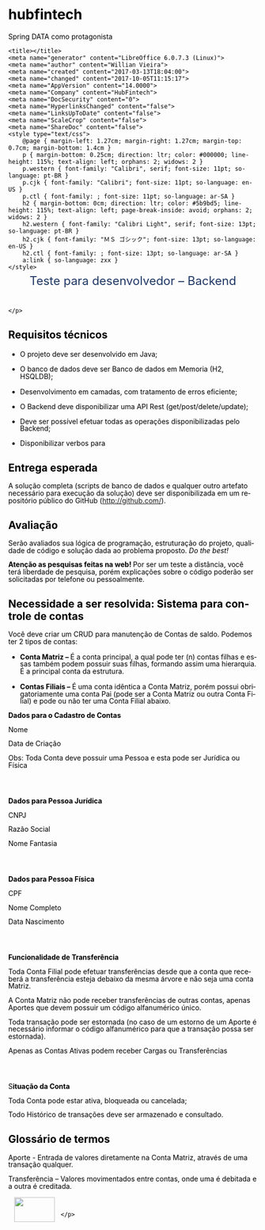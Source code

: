 # hubfintech
Spring DATA como protagonista



<!DOCTYPE html PUBLIC "-//W3C//DTD HTML 4.0 Transitional//EN">
<!-- saved from url=(0087)file:///tmp/lu4938312622.tmp/lu493831262b.tmp/HubFintech_TesteDesenvolvimento%20(1).htm -->
<html><head><meta http-equiv="Content-Type" content="text/html; charset=UTF-8">
	
	<title></title>
	<meta name="generator" content="LibreOffice 6.0.7.3 (Linux)">
	<meta name="author" content="Willian Vieira">
	<meta name="created" content="2017-03-13T18:04:00">
	<meta name="changed" content="2017-10-05T11:15:17">
	<meta name="AppVersion" content="14.0000">
	<meta name="Company" content="HubFintech">
	<meta name="DocSecurity" content="0">
	<meta name="HyperlinksChanged" content="false">
	<meta name="LinksUpToDate" content="false">
	<meta name="ScaleCrop" content="false">
	<meta name="ShareDoc" content="false">
	<style type="text/css">
		@page { margin-left: 1.27cm; margin-right: 1.27cm; margin-top: 0.7cm; margin-bottom: 1.4cm }
		p { margin-bottom: 0.25cm; direction: ltr; color: #000000; line-height: 115%; text-align: left; orphans: 2; widows: 2 }
		p.western { font-family: "Calibri", serif; font-size: 11pt; so-language: pt-BR }
		p.cjk { font-family: "Calibri"; font-size: 11pt; so-language: en-US }
		p.ctl { font-family: ; font-size: 11pt; so-language: ar-SA }
		h2 { margin-bottom: 0cm; direction: ltr; color: #5b9bd5; line-height: 115%; text-align: left; page-break-inside: avoid; orphans: 2; widows: 2 }
		h2.western { font-family: "Calibri Light", serif; font-size: 13pt; so-language: pt-BR }
		h2.cjk { font-family: "ＭＳ ゴシック"; font-size: 13pt; so-language: en-US }
		h2.ctl { font-family: ; font-size: 13pt; so-language: ar-SA }
		a:link { so-language: zxx }
	</style>
</head>
<body lang="pt-BR" text="#000000" dir="ltr">
<div title="header">
	<p align="center" style="margin-bottom: 0cm; line-height: 100%"><font color="#1f3864"><font size="5" style="font-size: 18pt">Teste
	para desenvolvedor – Backend</font></font></p>
	<p style="margin-bottom: 0.47cm; line-height: 100%"><br>

	</p>
</div>
<h2 class="western"><a name="_GoBack"></a>Requisitos técnicos</h2>
<ul>
	<li>
<p style="margin-bottom: 0.28cm; line-height: 105%">O projeto
	deve ser desenvolvido em  Java;</p>
	</li><li>
<p style="margin-bottom: 0.28cm; line-height: 105%">O banco de
	dados deve ser Banco de dados em Memoria (H2, HSQLDB);</p>
	</li><li>
<p style="margin-bottom: 0.28cm; line-height: 105%">Desenvolvimento
	em camadas, com tratamento de erros eficiente;</p>
	</li><li>
<p style="margin-bottom: 0.28cm; line-height: 100%">O Backend
	deve disponibilizar uma API Rest (get/post/delete/update);</p>
	</li><li>
<p style="margin-bottom: 0.28cm; line-height: 100%">Deve ser
	possível efetuar todas as operações disponibilizadas pelo
	Backend; 
	</p>
	</li><li>
<p style="margin-bottom: 0.28cm; line-height: 100%">Disponibilizar
	verbos para 
	</p>
</li></ul>
<h2 class="western">Entrega esperada</h2>
<p class="western" style="margin-bottom: 0.28cm; line-height: 105%">A
solução completa (scripts de banco de dados e qualquer outro
artefato necessário para execução da solução) deve ser
disponibilizada em um repositório público do GitHub
(<font color="#0000ff"><span lang="uz-Cyrl-UZ"><u><a href="http://github.com/">http://github.com/</a></u></span></font>).
</p>
<h2 class="western">Avaliação</h2>
<p class="western" style="margin-bottom: 0.28cm; line-height: 105%">Serão
avaliados sua lógica de programação, estruturação do projeto,
qualidade de código e solução dada ao problema proposto. <i>Do the
best!</i></p>
<p class="western" style="margin-bottom: 0.28cm; line-height: 105%"><b>Atenção
as pesquisas feitas na web! </b>Por ser um teste a distância, você
terá liberdade de pesquisa, porém explicações sobre o código
poderão ser solicitadas por telefone ou pessoalmente.</p>
<h2 class="western">Necessidade a ser resolvida: Sistema para
controle de contas</h2>
<p class="western" style="margin-bottom: 0.28cm; line-height: 105%">Você
deve criar um CRUD para manutenção de Contas de saldo. Podemos ter
2 tipos de contas:</p>
<ul>
	<li>
<p style="margin-bottom: 0.28cm; line-height: 105%"><b>Conta
	Matriz – </b>É a conta principal, a qual pode ter (n) contas
	filhas e essas também podem possuir suas filhas, formando assim uma
	hierarquia. É a principal conta da estrutura.</p>
	</li><li>
<p style="margin-bottom: 0.28cm; line-height: 105%"><b>Contas
	Filiais – </b>É uma conta idêntica a Conta Matriz, porém possui
	obrigatoriamente uma conta Pai (pode ser a Conta Matriz ou outra
	Conta Filial) e pode ou não ter uma Conta Filial abaixo.</p>
</li></ul>
<p class="western" style="margin-bottom: 0.28cm; line-height: 105%"><b>Dados
para o Cadastro de Contas</b></p>
<p class="western" style="margin-bottom: 0.28cm; line-height: 105%">Nome</p>
<p class="western" style="margin-bottom: 0.28cm; line-height: 105%">Data
de Criação</p>
<p class="western" style="margin-bottom: 0.28cm; line-height: 105%">Obs:
Toda Conta deve possuir uma Pessoa e esta pode ser Jurídica ou
Física</p>
<p class="western" style="margin-bottom: 0.28cm; line-height: 105%"><br>
<br>

</p>
<p class="western" style="margin-bottom: 0.28cm; line-height: 105%"><b>Dados
para Pessoa Jurídica</b></p>
<p class="western" style="margin-bottom: 0.28cm; line-height: 105%">CNPJ</p>
<p class="western" style="margin-bottom: 0.28cm; line-height: 105%">Razão
Social</p>
<p class="western" style="margin-bottom: 0.28cm; line-height: 105%">Nome
Fantasia</p>
<p class="western" style="margin-bottom: 0.28cm; line-height: 105%"><br>
<br>

</p>
<p class="western" style="margin-bottom: 0.28cm; line-height: 105%"><b>Dados
para Pessoa Física</b></p>
<p class="western" style="margin-bottom: 0.28cm; line-height: 105%">CPF</p>
<p class="western" style="margin-bottom: 0.28cm; line-height: 105%">Nome
Completo</p>
<p class="western" style="margin-bottom: 0.28cm; line-height: 105%">Data
Nascimento</p>
<p class="western" style="margin-bottom: 0.28cm; line-height: 105%"><br>
<br>

</p>
<p class="western" style="margin-bottom: 0.28cm; line-height: 105%"><b>Funcionalidade
de Transferência</b></p>
<p class="western" style="margin-bottom: 0.28cm; line-height: 105%">Toda
Conta Filial pode efetuar transferências desde que a conta que
receberá a transferência esteja debaixo da mesma árvore e não
seja uma conta Matriz.</p>
<p class="western" style="margin-bottom: 0.28cm; line-height: 105%">A
Conta Matriz não pode receber transferências de outras contas,
apenas Aportes que devem possuir um código alfanumérico único.</p>
<p class="western" style="margin-bottom: 0.28cm; line-height: 105%">Toda
transação pode ser estornada (no caso de um estorno de um Aporte é
necessário informar o código alfanumérico para que a transação
possa ser estornada).</p>
<p class="western" style="margin-bottom: 0.28cm; line-height: 105%">Apenas
as Contas Ativas podem receber Cargas ou Transferências</p>
<p class="western" style="margin-bottom: 0.28cm; line-height: 105%"><br>
<br>

</p>
<p class="western" style="margin-bottom: 0.28cm; line-height: 105%">S<b>ituação
da Conta</b></p>
<p class="western" style="margin-bottom: 0.28cm; line-height: 105%">Toda
Conta pode estar ativa, bloqueada ou cancelada;</p>
<p class="western" style="margin-bottom: 0.28cm; line-height: 105%">Todo
Histórico de transações deve ser armazenado e consultado.</p>
<h2 class="western">Glossário de termos</h2>
<p class="western" style="margin-bottom: 0.28cm; line-height: 105%">Aporte
- Entrada de valores diretamente na Conta Matriz, através de uma
transação qualquer.</p>
<p class="western" align="left" style="margin-bottom: 0.28cm; line-height: 105%; orphans: 2; widows: 2">
Transferência – Valores movimentados entre contas, onde uma é
debitada e a outra é creditada.</p>
<div title="footer">
	<p style="margin-bottom: 0cm; line-height: 100%"><img src="file:///tmp/lu4938312622.tmp/lu493831262b.tmp/HubFintech_TesteDesenvolvimento%20(1)_htm_dcc447fcce140046.png" name="Picture" align="left" hspace="12" width="82" height="50" border="0">
<br>

	</p>
</div>

</body></html>
